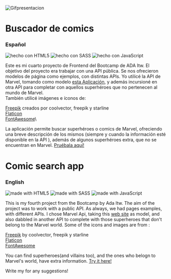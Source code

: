 ![Gifpresentacion](https://media.giphy.com/media/2pT3cHQSJB4tpFTYeX/giphy.gif)


# Buscador de comics

### Español

![hecho con HTML5](https://shields.io/badge/hecho%20con-HTML5-orange?logo=html5&style=plastic)
![hecho con SASS](https://shields.io/badge/hecho%20con-Sass-ff69b4?logo=sass&style=plastic)
![hecho con JavaScript](https://shields.io/badge/hecho%20con-JavaScript-f7df1e?logo=JavaScript&style=plastic)

Este es mi cuarto proyecto de Frontend del Bootcamp de ADA Itw. El objetivo del proyecto era trabajar con una API pública. Se nos ofrecieron modelos de página como ejemplos, con distintas APIs. Yo utilicé la API de Marvel, tomando como modelo [esta Aplicación](https://frontend-proyecto-comics.adaitw.org/), y además incursioné en otra API para completar con aquellos superhéroes que no pertenecen al mundo de Marvel.\
También utilicé imágenes e íconos de:

[Freepik](https://www.freepik.com/vectors/background) creados por coolvector, freepik y starline\
[Flaticon](https://www.flaticon.com/free-icons/superhero)\
[FontAwesome](https://fontawesome.com/)\


La aplicación permite buscar superhéroes o comics de Marvel, ofreciendo una breve descripción de los mismos (siempre y cuando la información esté disponible en la API ), además de algunos superhéroes extra, que no se encuentran en Marvel. 
[Pruébala aquí!](https://celinesco.github.io/buscador_de_comics_2/) 



# Comic search app

### English

![made with HTML5](https://shields.io/badge/made%20with-HTML5-orange?logo=html5&style=plastic)
![made with SASS](https://shields.io/badge/made%20with-Sass-ff69b4?logo=sass&style=plastic)
![made with  JavaScript](https://shields.io/badge/made%20with-JavaScript-f7df1e?logo=JavaScript&style=plastic)

This is my fourth project from the Bootcamp by Ada Itw. The aim of the project was to work with a public API. As always, we had pages examples, with different APIs. I chose Marvel Api, taking this [web site](https://frontend-proyecto-comics.adaitw.org/) as model, and also dabbled in another API to complete with those superheroes that don't belong to the Marvel world.
Some of the icons and images are from :

[Freepik](https://www.freepik.com/vectors/background) by coolvector, freepik y starline\
[Flaticon](https://www.flaticon.com/free-icons/superhero)\
[FontAwesome](https://fontawesome.com/)

You can find superheroes(and villains too), and the ones who belogn to Marvel's world, have extra information.
[Try it here!](https://celinesco.github.io/buscador_de_comics_2/) 


Write my for any suggestions!